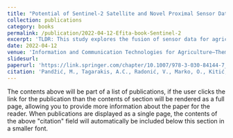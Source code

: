 ```yaml
---
title: "Potential of Sentinel-2 Satellite and Novel Proximal Sensor Data Fusion for Agricultural Applications"
collection: publications
category: books
permalink: /publication/2022-04-12-Efita-book-Sentinel-2
excerpt: 'TLDR: This study explores the fusion of sensor data for agricultural applications by comparing two novel crop-monitoring approaches: the Plant-O-Meter, a multispectral handheld sensor, and Sentinel-2 satellite imagery. Both sensors, used to track maize growth in 2018, showed positive correlations in vegetation indices, underscoring their combined potential in precision agriculture.'
date: 2022-04-12
venue: 'Information and Communication Technologies for Agriculture—Theme I: Sensors'
slidesurl: 
paperurl: 'https://link.springer.com/chapter/10.1007/978-3-030-84144-7_7'
citation: 'Pandžić, M., Tagarakis, A.C., Radonić, V., Marko, O., Kitić, G., Panić, M., Ljubičić, N. and Crnojević, V., 2022. Potential of Sentinel-2 Satellite and Novel Proximal Sensor Data Fusion for Agricultural Applications. In Information and Communication Technologies for Agriculture—Theme I: Sensors (pp. 175-198). Cham: Springer International Publishing.'
---
```


The contents above will be part of a list of publications, if the user clicks the link for the publication than the contents of section will be rendered as a full page, allowing you to provide more information about the paper for the reader. When publications are displayed as a single page, the contents of the above "citation" field will automatically be included below this section in a smaller font.
